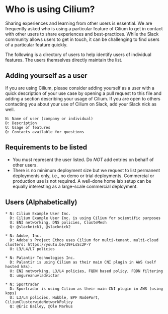 Who is using Cilium?
====================

Sharing experiences and learning from other users is essential. We are
frequently asked who is using a particular feature of Cilium to get in contact
with other users to share experiences and best-practices. While the Slack
community allows users to get in touch, it can be challenging to find users of
a particular feature quickly.

The following is a directory of users to help identify users of individual
features. The users themselves directly maintain the list.

Adding yourself as a user
-------------------------

If you are using Cilium, please consider adding yourself as a user with a quick
description of your use case by opening a pull request to this file and adding
a section describing your usage of Cilium. If you are open to others contacting
you about your use of Cilium on Slack, add your Slack nick as well.

    N: Name of user (company or individual)
    D: Description
    U: Usage of features
    Q: Contacts available for questions

Requirements to be listed
-------------------------

 * You must represent the user listed. Do *NOT* add entries on behalf of
   other users.
 * There is no minimum deployment size but we request to list permanent
   deployments only, i.e., no demo or trial deployments. Commercial or
   production use is not required. A well-done home lab setup can be equally
   interesting as a large-scale commercial deployment.

Users (Alphabetically)
---------------------
    * N: Cilium Example User Inc.
      D: Cilium Example User Inc. is using Cilium for scientific purposes
      U: ENI networking, DNS policies, ClusteMesh
      Q: @slacknick1, @slacknick2
      
    * N: Adobe, Inc.
      D: Adobe's Project Ethos uses Cilium for multi-tenant, multi-cloud clusters: https://youtu.be/39FLsSc2P-Y
      U: L3/L4/L7 policies

    * N: Palantir Technologies Inc.
      D: Palantir is using Cilium as their main CNI plugin in AWS (self hosted k8s).
      U: ENI networking, L3/L4 policies, FQDN based policy, FQDN filtering
      Q: ungureanuvladvictor

    * N: Sportradar
      D: Sportradar is using Cilium as their main CNI plugin in AWS (using kops)
      U: L3/L4 policies, Hubble, BPF NodePort, CiliumClusterwideNetworkPolicy
      Q: @Eric Bailey, @Ole Markus
